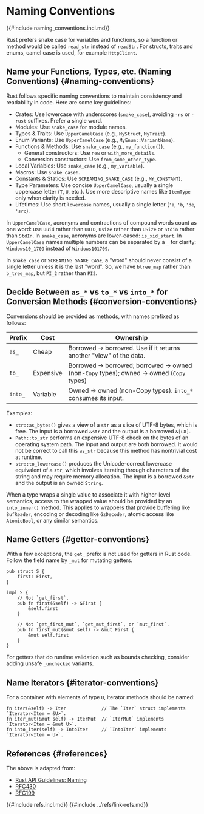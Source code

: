 # Naming Conventions

{{#include naming_conventions.incl.md}}

Rust prefers snake case for variables and functions, so a function or method would be called `read_str` instead of `readStr`. For structs, traits and enums, camel case is used, for example `HttpClient`.

## Name your Functions, Types, etc. (Naming Conventions) {#naming-conventions}

Rust follows specific naming conventions to maintain consistency and readability in code. Here are some key guidelines:

- Crates: Use lowercase with underscores (`snake_case`), avoiding `-rs` or `-rust` suffixes. Prefer a single word.
- Modules: Use `snake_case` for module names.
- Types & Traits: Use `UpperCamelCase` (e.g., `MyStruct`, `MyTrait`).
- Enum Variants: Use `UpperCamelCase` (e.g., `MyEnum::VariantName`).
- Functions & Methods: Use `snake_case` (e.g., `my_function()`).
  - General constructors: Use `new` or `with_more_details`.
  - Conversion constructors: Use `from_some_other_type`.
- Local Variables: Use `snake_case` (e.g., `my_variable`).
- Macros: Use `snake_case!`.
- Constants & Statics: Use `SCREAMING_SNAKE_CASE` (e.g., `MY_CONSTANT`).
- Type Parameters: Use concise `UpperCamelCase`, usually a single uppercase letter (`T`, `U`, etc.). Use more descriptive names like `ItemType` only when clarity is needed.
- Lifetimes: Use short `lowercase` names, usually a single letter (`'a`, `'b`, `'de`, `'src`).

In `UpperCamelCase`, acronyms  and contractions of compound words count as one word: use `Uuid` rather than `UUID`, `Usize` rather than `USize` or `Stdin` rather than `StdIn`. In `snake_case`, acronyms are lower-cased: `is_xid_start`. In `UpperCamelCase` names multiple numbers can be separated by a `_` for clarity: `Windows10_1709` instead of `Windows101709`.

In `snake_case` or `SCREAMING_SNAKE_CASE`, a "word" should never consist of a single letter unless it is the last "word". So, we have `btree_map` rather than `b_tree_map`, but `PI_2` rather than `PI2`.

## Decide Between `as_*` vs `to_*` vs `into_*` for Conversion Methods {#conversion-conventions}

Conversions should be provided as methods, with names prefixed as follows:

| Prefix | Cost | Ownership |
|---|---|---|
| `as_` | Cheap | Borrowed -> borrowed. Use if it returns another "view" of the data. |
| `to_` | Expensive | Borrowed -> borrowed; borrowed -> owned (non-`Copy` types); owned -> owned (`Copy` types) |
| `into_` | Variable | Owned -> owned (non-Copy types). `into_*` consumes its input. |

Examples:

- `str::as_bytes()` gives a view of a `str` as a slice of UTF-8 bytes, which is free. The input is a borrowed `&str` and the output is a borrowed `&[u8]`.
- `Path::to_str` performs an expensive UTF-8 check on the bytes of an operating system path. The input and output are both borrowed. It would not be correct to call this `as_str` because this method has nontrivial cost at runtime.
- `str::to_lowercase()` produces the Unicode-correct lowercase equivalent of a `str`, which involves iterating through characters of the string and may require memory allocation. The input is a borrowed `&str` and the output is an owned `String`.

When a type wraps a single value to associate it with higher-level semantics, access to the wrapped value should be provided by an `into_inner()` method. This applies to wrappers that provide buffering like `BufReader`, encoding or decoding like `GzDecoder`, atomic access like `AtomicBool`, or any similar semantics.

## Name Getters {#getter-conventions}

With a few exceptions, the `get_` prefix is not used for getters in Rust code. Follow the field name by `_mut` for mutating getters.

```rust,noplayground
pub struct S {
    first: First,
}

impl S {
    // Not `get_first`.
    pub fn first(&self) -> &First {
        &self.first
    }

    // Not `get_first_mut`, `get_mut_first`, or `mut_first`.
    pub fn first_mut(&mut self) -> &mut First {
        &mut self.first
    }
}
```

For getters that do runtime validation such as bounds checking, consider adding unsafe `_unchecked` variants.

## Name Iterators {#iterator-conventions}

For a container with elements of type `U`, iterator methods should be named:

```rust,noplayground
fn iter(&self) -> Iter             // The `Iter` struct implements `Iterator<Item = &U>`.
fn iter_mut(&mut self) -> IterMut  // `IterMut` implements `Iterator<Item = &mut U>`.
fn into_iter(self) -> IntoIter     // `IntoIter` implements `Iterator<Item = U>`.
```

## References {#references}

The above is adapted from:

- [Rust API Guidelines: Naming](https://rust-lang.github.io/api-guidelines/naming.html)
- [RFC430](https://github.com/rust-lang/rfcs/blob/master/text/0430-finalizing-naming-conventions.md)
- [RFC199](https://github.com/rust-lang/rfcs/blob/master/text/0199-ownership-variants.md)

{{#include refs.incl.md}}
{{#include ../refs/link-refs.md}}

<div class="hidden">
</div>
